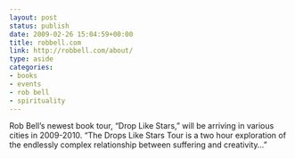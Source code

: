 ```yaml
---
layout: post
status: publish
date: 2009-02-26 15:04:59+00:00
title: robbell.com
link: http://robbell.com/about/
type: aside
categories:
- books
- events
- rob bell
- spirituality
---
```


Rob Bell’s newest book tour, “Drop Like Stars,” will be arriving in various cities in 2009-2010. “The Drops Like Stars Tour is a two hour exploration of the endlessly complex relationship between suffering and creativity…”
